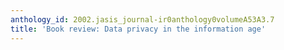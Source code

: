 ```yaml
---
anthology_id: 2002.jasis_journal-ir0anthology0volumeA53A3.7
title: 'Book review: Data privacy in the information age'
---
```

